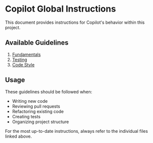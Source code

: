 # Copilot Global Instructions

This document provides instructions for Copilot's behavior within this project.

## Available Guidelines

1. [Fundamentals](./guidelines/fundamentals.md)
3. [Testing](./guidelines/testing.md)
4. [Code Style](./guidelines/code-style.md)

## Usage

These guidelines should be followed when:
- Writing new code
- Reviewing pull requests
- Refactoring existing code
- Creating tests
- Organizing project structure

For the most up-to-date instructions, always refer to the individual files linked above.
